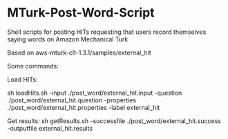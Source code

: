 MTurk-Post-Word-Script
======================

Shell scripts for posting HITs requesting that users record themselves saying words on Amazon Mechanical Turk

Based on aws-mturk-clt-1.3.1/samples/external_hit

Some commands:

  Load HITs:
  
  sh loadHits.sh -input ./post_word/external_hit.input -question ./post_word/external_hit.question -properties ./post_word/external_hit.properties -label external_hit

  Get results:
  sh getResults.sh -successfile ./post_word/external_hit.success -outputfile external_hit.results
